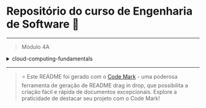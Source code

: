 
# Repositório do curso de Engenharia de Software 🚀
---

> Módulo 4A

<details>

<summary>cloud-computing-fundamentals</summary>

| Pasta  | Conteúdo                             |
| ------ | ------------------------------------ |
| dia_01 | Arquitetura de aplicações em Camadas |

</details>

--- 


> ⭐️ Este README foi gerado com o [Code Mark](https://codemark.com.br) - uma poderosa ferramenta de geração de README drag in drop, que possibilita a criação fácil e rápida de documentos excepcionais. Explore a praticidade de destacar seu projeto com o Code Mark!